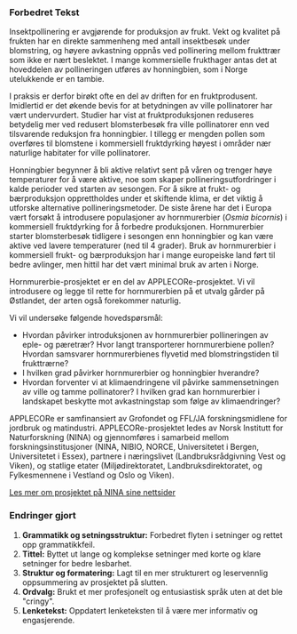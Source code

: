 ### Forbedret Tekst

Insektpollinering er avgjørende for produksjon av frukt. Vekt og kvalitet på frukten har en direkte sammenheng med antall insektbesøk under blomstring, og høyere avkastning oppnås ved pollinering mellom frukttrær som ikke er nært beslektet. I mange kommersielle frukthager antas det at hoveddelen av pollineringen utføres av honningbien, som i Norge utelukkende er en tambie.

I praksis er derfor birøkt ofte en del av driften for en fruktprodusent. Imidlertid er det økende bevis for at betydningen av ville pollinatorer har vært undervurdert. Studier har vist at fruktproduksjonen reduseres betydelig mer ved redusert blomsterbesøk fra ville pollinatorer enn ved tilsvarende reduksjon fra honningbier. I tillegg er mengden pollen som overføres til blomstene i kommersiell fruktdyrking høyest i områder nær naturlige habitater for ville pollinatorer.

Honningbier begynner å bli aktive relativt sent på våren og trenger høye temperaturer for å være aktive, noe som skaper pollineringsutfordringer i kalde perioder ved starten av sesongen. For å sikre at frukt- og bærproduksjon opprettholdes under et skiftende klima, er det viktig å utforske alternative pollineringsmetoder. De siste årene har det i Europa vært forsøkt å introdusere populasjoner av hornmurerbier (_Osmia bicornis_) i kommersiell fruktdyrking for å forbedre produksjonen. Hornmurerbier starter blomsterbesøk tidligere i sesongen enn honningbier og kan være aktive ved lavere temperaturer (ned til 4 grader). Bruk av hornmurerbier i kommersiell frukt- og bærproduksjon har i mange europeiske land ført til bedre avlinger, men hittil har det vært minimal bruk av arten i Norge.

Hornmurerbie-prosjektet er en del av APPLECORe-prosjektet. Vi vil introdusere og legge til rette for hornmurerbien på et utvalg gårder på Østlandet, der arten også forekommer naturlig.

Vi vil undersøke følgende hovedspørsmål:

* Hvordan påvirker introduksjonen av hornmurerbier pollineringen av eple- og pæretrær? Hvor langt transporterer hornmurerbiene pollen? Hvordan samsvarer hornmurerbienes flyvetid med blomstringstiden til frukttrærne?
* I hvilken grad påvirker hornmurerbier og honningbier hverandre?
* Hvordan forventer vi at klimaendringene vil påvirke sammensetningen av ville og tamme pollinatorer? I hvilken grad kan hornmurerbier i landskapet beskytte mot avkastningstap som følge av klimaendringer?

APPLECORe er samfinansiert av Grofondet og FFL/JA forskningsmidlene for jordbruk og matindustri. APPLECORe-prosjektet ledes av Norsk Institutt for Naturforskning (NINA) og gjennomføres i samarbeid mellom forskningsinstitusjoner (NINA, NIBIO, NORCE, Universitetet i Bergen, Universitetet i Essex), partnere i næringslivet (Landbruksrådgivning Vest og Viken), og statlige etater (Miljødirektoratet, Landbruksdirektoratet, og Fylkesmennene i Vestland og Oslo og Viken).

[Les mer om prosjektet på NINA sine nettsider](https://www.nina.no/V%C3%A5re-fagomr%C3%A5der/Pollinering)

### Endringer gjort
1. **Grammatikk og setningsstruktur:** Forbedret flyten i setninger og rettet opp grammatikkfeil.
2. **Tittel:** Byttet ut lange og komplekse setninger med korte og klare setninger for bedre lesbarhet.
3. **Struktur og formatering:** Lagt til en mer strukturert og leservennlig oppsummering av prosjektet på slutten.
4. **Ordvalg:** Brukt et mer profesjonelt og entusiastisk språk uten at det ble "cringy".
5. **Lenketekst:** Oppdatert lenketeksten til å være mer informativ og engasjerende.
